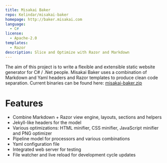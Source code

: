 ```yaml
---
title: Misakai Baker
repo: Kelindar/misakai-baker
homepage: http://baker.misakai.com
language:
  - C#
license:
  - Apache-2.0
templates:
  - Razor
description: Slice and Optimize with Razor and Markdown
---
```


The aim of this project is to write a flexible and extensible static website generator for C# / .Net people. Misakai Baker uses a combination of Markdown and Yaml headers and Razor templates to produce clean code separation.
Current binaries can be found here: [misakai-baker.zip](http://pub.misakai.com/Baker/bin/misakai-baker.zip)

# Features

- Combine Markdown + Razor view engine, layouts, sections and helpers
- Jekyll-like headers for the model
- Various optimizations: HTML minifier, CSS minifier, JavaScript minifier and PNG optimizer
- Pipeline model for processors and various combinations
- Yaml configuration file
- Integrated web server for testing
- File watcher and live reload for development cycle updates
